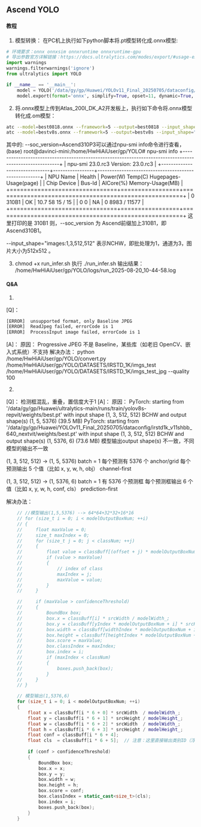 ## Ascend YOLO
#### 教程
1. 模型转换：
在PC机上执行如下python脚本将.pt模型转化成.onnx模型:

```python
# 环境要求：onnx onnxsim onnxruntime onnxruntime-gpu
# 导出参数官方详解链接：https://docs.ultralytics.com/modes/export/#usage-examples
import warnings
warnings.filterwarnings('ignore')
from ultralytics import YOLO

if __name__ == '__main__':
    model = YOLO('/data/gy/gp/Huawei/YOLOv11_Final_20250705/dataconfig/irstd1k_v11shbb_640_nextvit/weights/best.pt')
    model.export(format='onnx', simplify=True, opset=11, dynamic=True, int8=True, imgsz=512, nms=True)
```

2. 将.onnx模型上传到Atlas_200I_DK_A2开发板上，执行如下命令将.onnx模型转化成.om模型：
```bash
atc --model=best0818.onnx --framework=5 --output=best0818 --input_shape="images:1,3,512,512"  --soc_version=Ascend310B1  --insert_op_conf=aipp.cfg
atc --model=bestv8s.onnx --framework=5 --output=bestv8s --input_shape="images:1,3,512,512"  --soc_version=Ascend310B1  --insert_op_conf=aipp.cfg
```
其中的:
--soc_version=Ascend310P3可以通过npu-smi info命令进行查看，
(base) root@davinci-mini:/home/HwHiAiUser/gp/YOLO# npu-smi info
+--------------------------------------------------------------------------------------------------------+
| npu-smi 23.0.rc3                                 Version: 23.0.rc3                                     |
+-------------------------------+-----------------+------------------------------------------------------+
| NPU     Name                  | Health          | Power(W)     Temp(C)           Hugepages-Usage(page) |
| Chip    Device                | Bus-Id          | AICore(%)    Memory-Usage(MB)                        |
+===============================+=================+======================================================+
| 0       310B1                 | OK              | 10.7         58                15    / 15            |
| 0       0                     | NA              | 0            8983 / 11577                            |
+===============================+=================+======================================================+
这里打印的是 310B1 则，--soc_version 为 Ascend前缀加上310B1，即Ascend310B1。

--input_shape="images:1,3,512,512" 表示NCHW，即批处理为1，通道为3，图片大小为512x512 。

3. chmod +x run_infer.sh
执行 ./run_infer.sh
输出结果：
/home/HwHiAiUser/gp/YOLO/logs/run_2025-08-20_10-44-58.log

#### Q&A
1. 
[Q]：
```bash
[ERROR]  unsupported format, only Baseline JPEG
[ERROR]  ReadJpeg failed, errorCode is 1
[ERROR]  ProcessInput image failed, errorCode is 1
```
[A]：
原因：
Progressive JPEG 不是 Baseline，某些库（如老旧 OpenCV、嵌入式系统）不支持
解决办法：
python /home/HwHiAiUser/gp/YOLO/convert.py /home/HwHiAiUser/gp/YOLO/DATASETS/IRSTD_1K/imgs_test /home/HwHiAiUser/gp/YOLO/DATASETS/IRSTD_1K/imgs_test_jpg --quality 100

2. 
[Q]：
检测框混乱，重叠，置信度大于1
[A]：
原因：
PyTorch: starting from '/data/gy/gp/Huawei/ultralytics-main/runs/train/yolov8s-repvit/weights/best.pt' with input shape (1, 3, 512, 512) BCHW and output shape(s) (1, 5, 5376) (39.5 MB) 
PyTorch: starting from '/data/gy/gp/Huawei/YOLOv11_Final_20250705/dataconfig/irstd1k_v11shbb_640_nextvit/weights/best.pt' with input shape (1, 3, 512, 512) BCHW and output shape(s) (1, 5376, 6) (73.6 MB)
模型输出output shape(s) 不一致，不同模型的输出不一致

(1, 3, 512, 512) -> (1, 5, 5376)
batch = 1
每个预测有 5376 个 anchor/grid
每个预测输出 5 个值（比如 x, y, w, h, obj）
channel-first

(1, 3, 512, 512) -> (1, 5376, 6)
batch = 1
有 5376 个预测框
每个预测框输出 6 个值（比如 x, y, w, h, conf, cls）
prediction-first

解决办法：
```cpp
    // //模型输出(1,5,5376) --> 64*64+32*32+16*16
    // for (size_t i = 0; i < modelOutputBoxNum; ++i)
    // {
    //     float maxValue = 0;
    //     size_t maxIndex = 0;
    //     for (size_t j = 0; j < classNum; ++j)
    //     {
    //         float value = classBuff[(offset + j) * modelOutputBoxNum + i];
    //         if (value > maxValue)
    //         {
    //             // index of class
    //             maxIndex = j;
    //             maxValue = value;
    //         }
    //     }

    //     if (maxValue > confidenceThreshold)
    //     {
    //         BoundBox box;
    //         box.x = classBuff[i] * srcWidth / modelWidth_;
    //         box.y = classBuff[yIndex * modelOutputBoxNum + i] * srcHeight / modelHeight_;
    //         box.width = classBuff[widthIndex * modelOutputBoxNum + i] * srcWidth / modelWidth_;
    //         box.height = classBuff[heightIndex * modelOutputBoxNum + i] * srcHeight / modelHeight_;
    //         box.score = maxValue;
    //         box.classIndex = maxIndex;
    //         box.index = i;
    //         if (maxIndex < classNum)
    //         {
    //             boxes.push_back(box);
    //         }
    //     }
    // }

    // 模型输出(1,5376,6)
    for (size_t i = 0; i < modelOutputBoxNum; ++i)
    {
        float x = classBuff[i * 6 + 0] * srcWidth  / modelWidth_;
        float y = classBuff[i * 6 + 1] * srcHeight / modelHeight_;
        float w = classBuff[i * 6 + 2] * srcWidth  / modelWidth_;
        float h = classBuff[i * 6 + 3] * srcHeight / modelHeight_;
        float conf = classBuff[i * 6 + 4];
        float cls  = classBuff[i * 6 + 5];  // 注意：这里直接输出类别ID（浮点数），需要转 int
    
        if (conf > confidenceThreshold)
        {
            BoundBox box;
            box.x = x;
            box.y = y;
            box.width = w;
            box.height = h;
            box.score = conf;
            box.classIndex = static_cast<size_t>(cls);
            box.index = i;
            boxes.push_back(box);
        }
    }
```